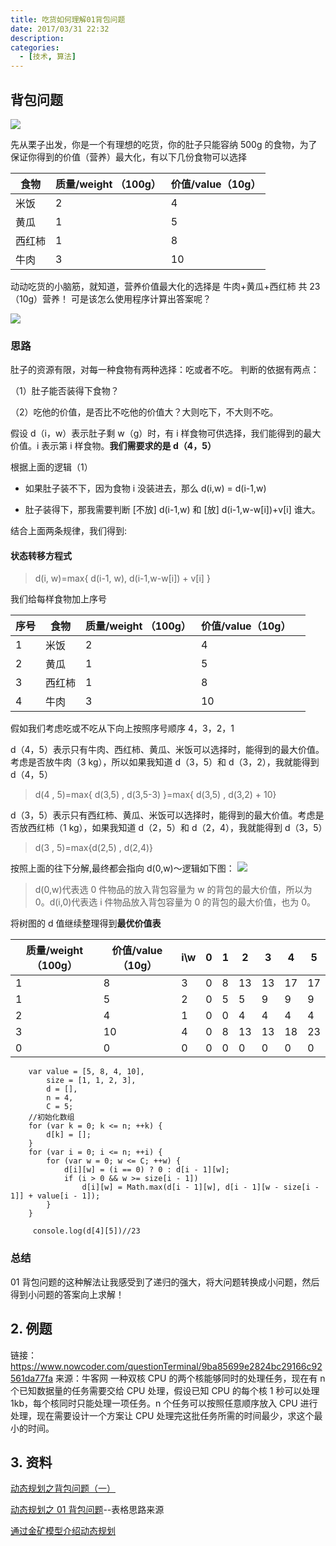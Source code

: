 ```yaml
---
title: 吃货如何理解01背包问题
date: 2017/03/31 22:32
description:
categories:
  - [技术, 算法]
---
```


## 背包问题

![](https://images.scar.site/20220223234709.png)

先从栗子出发，你是一个有理想的吃货，你的肚子只能容纳 500g 的食物，为了保证你得到的价值（营养）最大化，有以下几份食物可以选择

| 食物   | 质量/weight （100g） | 价值/value（10g） |
| ------ | -------------------- | ----------------- |
| 米饭   | 2                    | 4                 |
| 黄瓜   | 1                    | 5                 |
| 西红柿 | 1                    | 8                 |
| 牛肉   | 3                    | 10                |

动动吃货的小脑筋，就知道，营养价值最大化的选择是
牛肉+黄瓜+西红柿 共 23（10g）营养！
可是该怎么使用程序计算出答案呢？

![](https://images.scar.site/20220223234716.png)

### 思路

肚子的资源有限，对每一种食物有两种选择：吃或者不吃。
判断的依据有两点：

（1）肚子能否装得下食物？

（2）吃他的价值，是否比不吃他的价值大？大则吃下，不大则不吃。

假设 d（i，w）表示肚子剩 w（g）时，有 i 样食物可供选择，我们能得到的最大价值。i 表示第 i 样食物。**我们需要求的是 d（4，5）**

根据上面的逻辑（1）

- 如果肚子装不下，因为食物 i 没装进去，那么 d(i,w) = d(i-1,w)

- 肚子装得下，那我需要判断 [不放] d(i-1,w) 和 [放] d(i-1,w-w[i])+v[i] 谁大。

结合上面两条规律，我们得到:

#### 状态转移方程式

> d(i, w)=max{ d(i-1, w), d(i-1,w-w[i]) + v[i] }

我们给每样食物加上序号

| 序号 | 食物   | 质量/weight （100g） | 价值/value（10g） |     |
| ---- | ------ | -------------------- | ----------------- | --- |
| 1    | 米饭   | 2                    | 4                 |
| 2    | 黄瓜   | 1                    | 5                 |
| 3    | 西红柿 | 1                    | 8                 |
| 4    | 牛肉   | 3                    | 10                |

假如我们考虑吃或不吃从下向上按照序号顺序 4，3，2，1

d（4，5）表示只有牛肉、西红柿、黄瓜、米饭可以选择时，能得到的最大价值。考虑是否放牛肉（3 kg），所以如果我知道 d（3，5）和 d（3，2），我就能得到 d（4，5）

> d(4 , 5)=max{ d(3,5) , d(3,5-3) }=max{ d(3,5) , d(3,2) + 10}

d（3，5）表示只有西红柿、黄瓜、米饭可以选择时，能得到的最大价值。考虑是否放西红柿（1 kg），如果我知道 d（2，5）和 d（2，4），我就能得到 d（3，5）

> d(3 , 5)=max{d(2,5) , d(2,4)}

按照上面的往下分解,最终都会指向 d(0,w)～逻辑如下图：
![](https://images.scar.site/20220223234811.png)

> d(0,w)代表选 0 件物品的放入背包容量为 w 的背包的最大价值，所以为 0。d(i,0)代表选 i 件物品放入背包容量为 0 的背包的最大价值，也为 0。

将树图的 d 值继续整理得到**最优价值表**

| 质量/weight（100g） | 价值/value（10g） | i\w | 0   | 1   | 2   | 3   | 4   | 5   |
| ------------------- | ----------------- | --- | --- | --- | --- | --- | --- | --- |
| 1                   | 8                 | 3   | 0   | 8   | 13  | 13  | 17  | 17  |
| 1                   | 5                 | 2   | 0   | 5   | 5   | 9   | 9   | 9   |
| 2                   | 4                 | 1   | 0   | 0   | 4   | 4   | 4   | 4   |
| 3                   | 10                | 4   | 0   | 8   | 13  | 13  | 18  | 23  |
| 0                   | 0                 | 0   | 0   | 0   | 0   | 0   | 0   | 0   |

```
    var value = [5, 8, 4, 10],
        size = [1, 1, 2, 3],
        d = [],
        n = 4,
        C = 5;
    //初始化数组
    for (var k = 0; k <= n; ++k) {
        d[k] = [];
    }
    for (var i = 0; i <= n; ++i) {
        for (var w = 0; w <= C; ++w) {
            d[i][w] = (i == 0) ? 0 : d[i - 1][w];
            if (i > 0 && w >= size[i - 1])
                d[i][w] = Math.max(d[i - 1][w], d[i - 1][w - size[i - 1]] + value[i - 1]);
        }
    }

     console.log(d[4][5])//23
```

### 总结

01 背包问题的这种解法让我感受到了递归的强大，将大问题转换成小问题，然后得到小问题的答案向上求解！

## 2. 例题

链接：https://www.nowcoder.com/questionTerminal/9ba85699e2824bc29166c92561da77fa
来源：牛客网
一种双核 CPU 的两个核能够同时的处理任务，现在有 n 个已知数据量的任务需要交给 CPU 处理，假设已知 CPU 的每个核 1 秒可以处理 1kb，每个核同时只能处理一项任务。n 个任务可以按照任意顺序放入 CPU 进行处理，现在需要设计一个方案让 CPU 处理完这批任务所需的时间最少，求这个最小的时间。

## 3. 资料

[动态规划之背包问题（一）](http://hawstein.com/2013/03/01/dp-knapsack/)

[动态规划之 01 背包问题](http://blog.csdn.net/mu399/article/details/7722810)--表格思路来源

[通过金矿模型介绍动态规划](http://www.cnblogs.com/SDJL/archive/2008/08/22/1274312.html)
